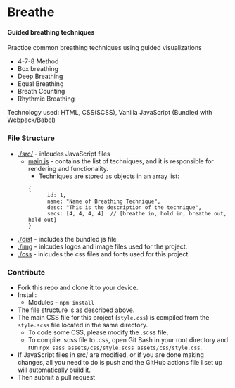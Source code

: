 # Breathe
#### Guided breathing techniques
Practice common breathing techniques using guided visualizations
- 4-7-8 Method
- Box breathing
- Deep Breathing
- Equal Breathing
- Breath Counting
- Rhythmic Breathing

Technology used: HTML, CSS(SCSS), Vanilla JavaScript (Bundled with Webpack/Babel)

### File Structure

- [./src/](https://github.com/oneminch/breathe/tree/master/src) - inlcudes JavaScript files
    - [main.js](https://github.com/oneminch/breathe/tree/master/src/main.js) - contains the list of techniques, and it is responsible for rendering and functionality.
      - Techniques are stored as objects in an array list:
      ```
      {
		    id: 1,
    		name: "Name of Breathing Technique",
		    desc: "This is the description of the technique",
		    secs: [4, 4, 4, 4]  // [breathe in, hold in, breathe out, hold out]
      }
      ```
- [./dist](https://github.com/oneminch/breathe/tree/master/dist) - includes the bundled js file
- [./img](https://github.com/oneminch/breathe/tree/master/img) - inlcudes logos and image files used for the project.
- [./css](https://github.com/oneminch/breathe/tree/master/css) - inlcudes the css files and fonts used for this project.


### Contribute

- Fork this repo and clone it to your device.
- Install: 
    - Modules - `npm install`
- The file structure is as described above.
- The main CSS file for this project (`style.css`) is compiled from the `style.scss` file located in the same directory. 
    - To code some CSS, please modify the .scss file,
    - To compile .scss file to .css, open Git Bash in your root directory and run `npx sass assets/css/style.scss assets/css/style.css`.
- If JavaScript files in src/ are modified, or if you are done making changes, all you need to do is push and the GitHub actions file I set up will automatically build it. 
- Then submit a pull request
